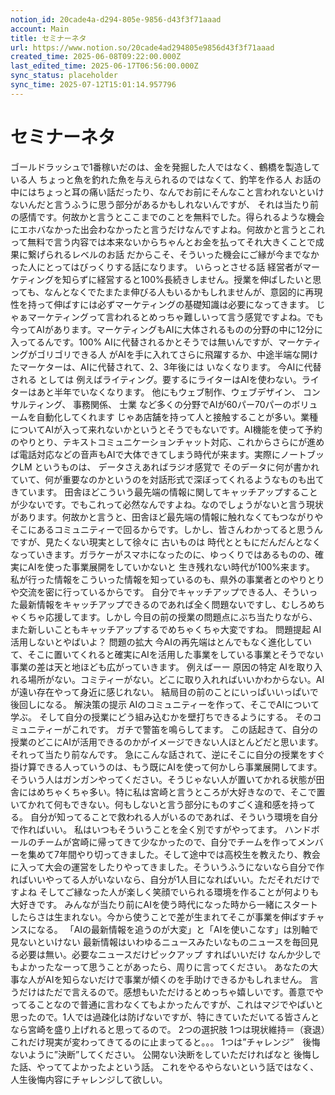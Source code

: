 ```yaml
---
notion_id: 20cade4a-d294-805e-9856-d43f3f71aaad
account: Main
title: セミナーネタ
url: https://www.notion.so/20cade4ad294805e9856d43f3f71aaad
created_time: 2025-06-08T09:22:00.000Z
last_edited_time: 2025-06-17T06:56:00.000Z
sync_status: placeholder
sync_time: 2025-07-12T15:01:14.957796
---
```

# セミナーネタ

 ゴールドラッシュで1番稼いだのは、金を発掘した人ではなく、鶴橋を製造している人
ちょっと魚を釣れた魚を与えられるのではなくて、釣竿を作る人
お話の中にはちょっと耳の痛い話だったり、なんでお前にそんなこと言われないといけないんだと言うふうに思う部分があるかもしれないんですが、 それは当たり前の感情です。何故かと言うとここまでのことを無料でした。得られるような機会にエホバなかった出会わなかったと言うだけなんですよね。何故かと言うとこれって無料で言う内容では本来ないからちゃんとお金を払ってそれ大きくことで成果に繋げられるレベルのお話 だからこそ、そういった機会にご縁が今までなかった人にとってはびっくりする話になります。
いらっとさせる話
経営者がマーケティングを知らずに経営すると100%長続きしません。授業を伸ばしたいと思っても、なんとなくでたまたま伸びる人もいるかもしれませんが、意図的に再現性を持って伸ばすには必ずマーケティングの基礎知識は必要になってきます。
じゃぁマーケティングって言われるとめっちゃ難しいって言う感覚ですよね。でも今ってAIがあります。マーケティングもAIに大体されるものの分野の中に12分に入ってるんです。100% AIに代替されるかとそうでは無いんですが、マーケティングがゴリゴリできる人 がAIを手に入れてさらに飛躍するか、中途半端な開けたマーケターは、AIに代替されて、2、3年後には いなくなります。
今AIに代替される としては 例えばライティング。要するにライターはAIを使わない。ライターはあと半年でいなくなります。
他にもウェブ制作、ウェブデザイン、 コンサルティング、 事務関係、 士業 など多くの分野でAIが60パー70パーのボリュームを自動化してくれます
じゃあ店舗を持って人と接触することが多い。業種についてAIが入って来れないかというとそうでもないです。AI機能を使って予約のやりとり、テキストコミュニケーションチャット対応、これからさらにが進めば電話対応などの音声もAIで大体できてしまう時代が来ます。実際にノートブックLM というものは、 データさえあればラジオ感覚で そのデータに何が書かれていて、何が重要なのかというのを対話形式で深ぼってくれるようなものも出てきています。
田舎ほどこういう最先端の情報に関してキャッチアップすることが少ないです。でもこれって必然なんですよね。なのでしょうがないと言う現状があります。何故かと言うと、田舎ほど最先端の情報に触れなくてもつながりやそこにあるコミュニティーで回るからです。しかし、皆さんわかってると思うんですが、見たくない現実として徐々に 古いものは 時代とともにだんだんとなくなっていきます。ガラケーがスマホになったのに、ゆっくりではあるものの、確実にAIを使った事業展開をしていかないと 生き残れない時代が100%来ます。
私が行った情報をこういった情報を知っているのも、県外の事業者とのやりとりや交流を密に行っているからです。
自分でキャッチアップできる人、そういった最新情報をキャッチアップできるのであれば全く問題ないですし、むしろめちゃくちゃ応援してます。しかし 今目の前の授業の問題点にぶち当たりながら、また新しいこともキャッチアップするでめちゃくちゃ大変ですね。
問題提起
  AI活用しないとやばいよ？
問題の拡大
  今AIの再先端はとんでもなく進化していて、そこに置いてくれると確実にAIを活用した事業をしている事業とそうでない事業の差は天と地ほども広がっていきます。
  例えばーー
原因の特定
  AIを取り入れる場所がない。コミティーがない。どこに取り入れればいいかわからない。AIが遠い存在やって身近に感じれない。 結局目の前のことにいっぱいいっぱいで後回しになる。
解決策の提示
  AIのコミュニティーを作って、そこでAIについて学ぶ。 そして自分の授業にどう組み込むかを壁打ちできるようにする。
  そのコミュニティーがこれです。
ガチで警笛を鳴らしてます。 この話起きて、自分の授業のどこにAIが活用できるのかがイメージできない人ほとんどだと思います。 それって当たり前なんです。
急にこんな話されて、逆にそこに自分の授業をすぐ掛け算できる人っていうのは、もう既にAIを使って何かしら事業展開してます。
そういう人はガンガンやってください。そうじゃない人が置いてかれる状態が田舎にはめちゃくちゃ多い。特に私は宮崎と言うところが大好きなので、そこで置いてかれて何もできない。何もしないと言う部分にものすごく違和感を持ってる。
自分が知ってることで救われる人がいるのであれば、そういう環境を自分で作ればいい。
私はいつもそういうことを全く別ですがやってます。
ハンドボールのチームが宮崎に帰ってきて少なかったので、自分でチームを作ってメンバーを集めて7年間やり切ってきました。そして途中では高校生を教えたり、教会に入って大会の運営をしたりやってきました。そういうふうにないなら自分で作ればいいやってる人がいないなら、自分が1人目になればいい。ただそれだけですよね そしてご縁なった人が楽しく笑顔でいられる環境を作ることが何よりも大好きです。
 みんなが当たり前にAIを使う時代になった時から一緒にスタートしたらさは生まれない。今から使うことで差が生まれてそこが事業を伸ばすチャンスになる。
「AIの最新情報を追うのが大変」と「AIを使いこなす」は別軸で見ないといけない
最新情報はいわゆるニュースみたいなものニュースを毎回見る必要は無い。必要なニュースだけピックアップ すればいいだけ
なんか少しでもよかったなーって思うことがあったら、周りに言ってください。
あなたの大事な人がAIを知らないだけで事業が傾くのを手助けできるかもしれません。
言うだけはただで言えるので。感想もいただけるとめっちゃ嬉しいです。善意でやってることなので普通に言わなくてもよかったんですが、これはマジでやばいと思ったので。1人では過疎化は防げないですが、特にきていただいてる皆さんとなら宮崎を盛り上げれると思ってるので。
2つの選択肢
1つは現状維持＝（衰退）これだけ現実が変わってきてるのに止まってると。。。
1つは”チャレンジ”　後悔ないように”決断”してください。
公開ない決断をしていただければなと
後悔した話、やっててよかったよという話。
これをやるやらないという話ではなく、人生後悔内容にチャレンジして欲しい。